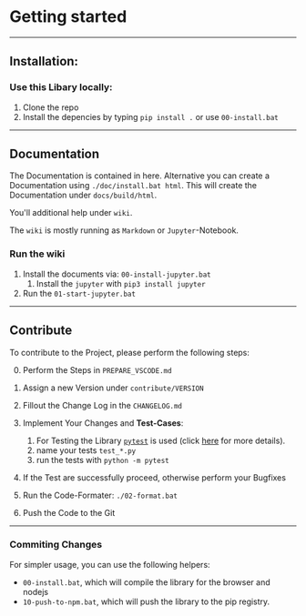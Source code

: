 # Getting started

---

## Installation:

### Use this Libary locally:

1. Clone the repo
2. Install the depencies by typing `pip install .` or use `00-install.bat`

---

## Documentation

The Documentation is contained in here. Alternative you can create a Documentation using `./doc/install.bat html`. This will create the Documentation under `docs/build/html`.

You'll additional help under `wiki`.

The `wiki` is mostly running as `Markdown` or `Jupyter`-Notebook.

### Run the wiki

1. Install the documents via: `00-install-jupyter.bat`
   1. Install the `jupyter` with `pip3 install jupyter`
2. Run the `01-start-jupyter.bat`

---

## Contribute

To contribute to the Project, please perform the following steps:

0. Perform the Steps in `PREPARE_VSCODE.md`
1. Assign a new Version under `contribute/VERSION`
2. Fillout the Change Log in the `CHANGELOG.md`
3. Implement Your Changes and **Test-Cases**:

   1. For Testing the Library [`pytest`](https://docs.pytest.org) is used (click [here](https://docs.pytest.org) for more details).
   2. name your tests `test_*.py`
   3. run the tests with `python -m pytest`

4. If the Test are successfully proceed, otherwise perform your Bugfixes
5. Run the Code-Formater: `./02-format.bat`
6. Push the Code to the Git

---

### Commiting Changes

For simpler usage, you can use the following helpers:

- `00-install.bat`, which will compile the library for the browser and nodejs
- `10-push-to-npm.bat`, which will push the library to the pip registry.